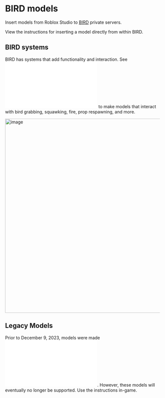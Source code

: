 # BIRD models

Insert models from Roblox Studio to [BIRD]([url](https://www.roblox.com/games/3633505977/BIRD)) private servers.

View the instructions for inserting a model directly from within BIRD.

## BIRD systems

BIRD has systems that add functionality and interaction. See ![BIRDsystems](BIRDsystems.md) to make models that interact with bird grabbing, squawking, fire, prop respawning, and more.

<img width="629" alt="image" src="https://github.com/BouyertheDestroyer/BIRDmod/assets/150331530/67bcaf7a-82c2-4bd4-bd6a-26f6160d87c3">

## Legacy Models

Prior to December 9, 2023, models were made ![with the old instructions](LegacyInstructions.md). However, these models will eventually no longer be supported. Use the instructions in-game.
